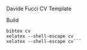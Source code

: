 Davide Fucci CV Template


Build  
```xelatex --shell-escape cv
bibtex cv
xelatex --shell-escape cv
xelatex --shell-escape cv```
